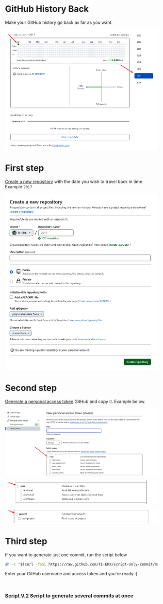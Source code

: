 # GitHub History Back

Make your GitHub history go back as far as you want.

![image](IMG/only-commit.png)

# First step

[Create a new repository](https://github.com/new) with the date you wish to travel back in time. Example `2017`

![image](IMG/date-commit.png)

# Second step

[Generate a personal access token](https://github.com/settings/tokens/new) GitHub and copy it. Example below.

![image](IMG/psw-token-1.png)

![image](IMG/psw-token-2.png)

![image](IMG/psw-token-3.png)

# Third step

If you want to generate just one commit, run the script below

```bash
sh -c "$(curl -fsSL https://raw.github.com/TI-ERX/script-only-commit/master/index.sh)"
```

Enter your GitHub username and access token and you're ready :)

<br>

### [Script V.2](https://github.com/TI-ERX/script-history-back/tree/main) Script to generate several commits at once
